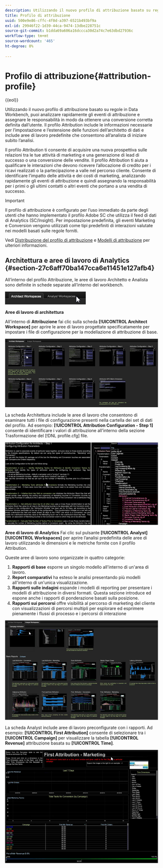 ```yaml
---
description: Utilizzando il nuovo profilo di attribuzione basato su regole in Data Workbench, puoi analizzare rapidamente gli eventi di attribuzione e assegnare le responsabilità in modo da ottenere una conversione corretta definita dall’utente. Il profilo Attribution include le informazioni necessarie per l’impostazione e l’estensione delle funzioni dell’architetto di dati e include aree di lavoro predefinite che consentono all’analista di iniziare subito l’analisi.
title: Profilo di attribuzione
uuid: 500e9e86-cffc-4f0d-a397-6521b493bf9a
exl-id: 29946f22-1d39-44ca-9474-13dbe228751c
source-git-commit: b1dda69a606a16dccca30d2a74c7e63dbd27936c
workflow-type: tm+mt
source-wordcount: '465'
ht-degree: 0%

---
```


# Profilo di attribuzione{#attribution-profile}

{{eol}}

Utilizzando il nuovo profilo di attribuzione basato su regole in Data Workbench, puoi analizzare rapidamente gli eventi di attribuzione e assegnare le responsabilità in modo da ottenere una conversione corretta definita dall’utente. Il profilo Attribution include le informazioni necessarie per l’impostazione e l’estensione delle funzioni dell’architetto di dati e include aree di lavoro predefinite che consentono all’analista di iniziare subito l’analisi.

Il profilo Attribution ti consente di acquisire una nuova prospettiva sulle relazioni tra le tue attività di marketing e una generazione di lead di successo o una conversione delle vendite. Il profilo Attribution ti aiuta a qualificare le interazioni che devono ricevere l’allocazione di credito per i ricavi realizzati o la partecipazione a valle nel percorso cliente. Consente di identificare l’impatto delle attività e dei costi di marketing, analizzando rapidamente gli eventi di attribuzione e quindi assegnando la responsabilità per i primi o gli ultimi contatti o altri eventi che portano a una vendita di successo.

<!-- <a id="section_648A288E4CA84D579884BC161085C4D5"></a> -->

>[!IMPORTANT]
>
>Il profilo di attribuzione è configurato per l’uso immediato da parte degli utenti che hanno implementato il profilo Adobe SC che utilizza il feed di dati di Analytics (SC/Insight). Per impostazione predefinita, gli eventi Marketing e Conversion vengono utilizzati come tipi predefiniti di interazioni valutate nei modelli basati sulle regole forniti.

Vedi [Distribuzione del profilo di attribuzione](../../../../home/c-get-started/c-attribution-profiles/c-rules-attrib/c-attrib-profile-deploy.md#concept-fbcb5800cd6a40cc901e61f3882988c0) e [Modelli di attribuzione](../../../../home/c-get-started/c-attribution-profiles/c-rules-attrib/c-attrib-models.md#concept-e209c7e86a5c4008ad6d78fdf4ea032d) per ulteriori informazioni.

## Architettura e aree di lavoro di Analytics {#section-27c6aff70ba147cca6e11451e127afb4}

All’interno del profilo Attribuzione, le aree di lavoro Architetto e Analista sono definite in schede separate all’interno del workbench.

![](assets/attribution_profile_tabs.png)

**Aree di lavoro di architettura**

All&#39;interno di **Attribuzione** fai clic sulla scheda **[!UICONTROL Architect Workspace]** per aprire le aree di lavoro progettate specificatamente per impostare i file di configurazione per la modellazione di attribuzione di base.

![](assets/attribution_profile_arch.png)

La scheda Architettura include le aree di lavoro che consentono di esaminare tutti i file di configurazione presenti nella cartella dei set di dati del profilo. Ad esempio: **[!UICONTROL Attribution Configuration - Step 1]** consente di identificare i valori di attribuzione all’interno della sezione Trasformazione del [!DNL profile.cfg] file.

![](assets/attribution_profile_arch_step1.png)

**Aree di lavoro di Analytics** Fai clic sul pulsante **[!UICONTROL Analyst]** **[!UICONTROL Workspaces]** per aprire l’analisi predefinita delle aree di lavoro utilizzando le dimensioni e le metriche fornite con il profilo Attribution.

Queste aree di lavoro sono organizzate in quattro categorie:

1. **Rapporti di base** esporre un singolo modello all&#39;interno di un&#39;area di lavoro.
1. **Report comparativi** ha esteso le analisi presentando più modelli all&#39;interno di un&#39;unica visualizzazione.
1. **Rapporti sulle indagini** espande i modelli di reporting per presentare i modelli di attribuzione in diversi formati. Questa sezione introduce ed espone anche i rapporti di ponderazione basati sulla posizione.
1. **Rapporti sui percorsi** offre visibilità al percorso di marketing del cliente con visualizzazioni di percorsi multipli per esplorare ed esprimere pienamente i flussi di processo e i percorsi di interazione

![](assets/attribution_profile_analyst.png)

La scheda Analyst include aree di lavoro preconfigurate con i rapporti. Ad esempio: **[!UICONTROL First Attribution]** consente di selezionare tra i **[!UICONTROL Campaign]** per visualizzare la tabella **[!UICONTROL Revenue]** attribuzione basata su **[!UICONTROL Time]**.

![](assets/attribution_profile_analyst_step1.png)
